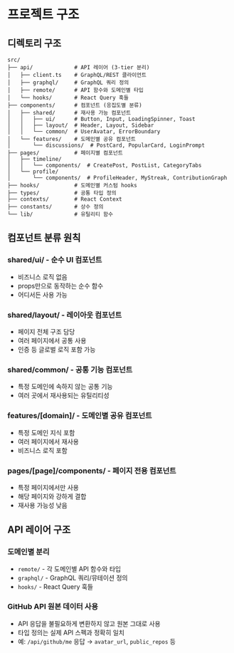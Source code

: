 # 프로젝트 구조

## 디렉토리 구조

```
src/
├── api/             # API 레이어 (3-tier 분리)
│   ├── client.ts    # GraphQL/REST 클라이언트
│   ├── graphql/     # GraphQL 쿼리 정의
│   ├── remote/      # API 함수와 도메인별 타입
│   └── hooks/       # React Query 훅들
├── components/      # 컴포넌트 (응집도별 분류)
│   ├── shared/      # 재사용 가능 컴포넌트
│   │   ├── ui/      # Button, Input, LoadingSpinner, Toast
│   │   ├── layout/  # Header, Layout, Sidebar
│   │   └── common/  # UserAvatar, ErrorBoundary
│   └── features/    # 도메인별 공유 컴포넌트
│       └── discussions/  # PostCard, PopularCard, LoginPrompt
├── pages/           # 페이지별 컴포넌트
│   ├── timeline/
│   │   └── components/  # CreatePost, PostList, CategoryTabs
│   └── profile/
│       └── components/  # ProfileHeader, MyStreak, ContributionGraph
├── hooks/           # 도메인별 커스텀 hooks
├── types/           # 공통 타입 정의
├── contexts/        # React Context
├── constants/       # 상수 정의
└── lib/             # 유틸리티 함수
```

## 컴포넌트 분류 원칙

### shared/ui/ - 순수 UI 컴포넌트

- 비즈니스 로직 없음
- props만으로 동작하는 순수 함수
- 어디서든 사용 가능

### shared/layout/ - 레이아웃 컴포넌트  

- 페이지 전체 구조 담당
- 여러 페이지에서 공통 사용
- 인증 등 글로벌 로직 포함 가능

### shared/common/ - 공통 기능 컴포넌트

- 특정 도메인에 속하지 않는 공통 기능
- 여러 곳에서 재사용되는 유틸리티성

### features/[domain]/ - 도메인별 공유 컴포넌트

- 특정 도메인 지식 포함
- 여러 페이지에서 재사용
- 비즈니스 로직 포함

### pages/[page]/components/ - 페이지 전용 컴포넌트

- 특정 페이지에서만 사용
- 해당 페이지와 강하게 결합
- 재사용 가능성 낮음

## API 레이어 구조

### 도메인별 분리

- `remote/` - 각 도메인별 API 함수와 타입
- `graphql/` - GraphQL 쿼리/뮤테이션 정의  
- `hooks/` - React Query 훅들

### GitHub API 원본 데이터 사용

- API 응답을 불필요하게 변환하지 않고 원본 그대로 사용
- 타입 정의는 실제 API 스펙과 정확히 일치
- 예: `/api/github/me` 응답 → `avatar_url`, `public_repos` 등
